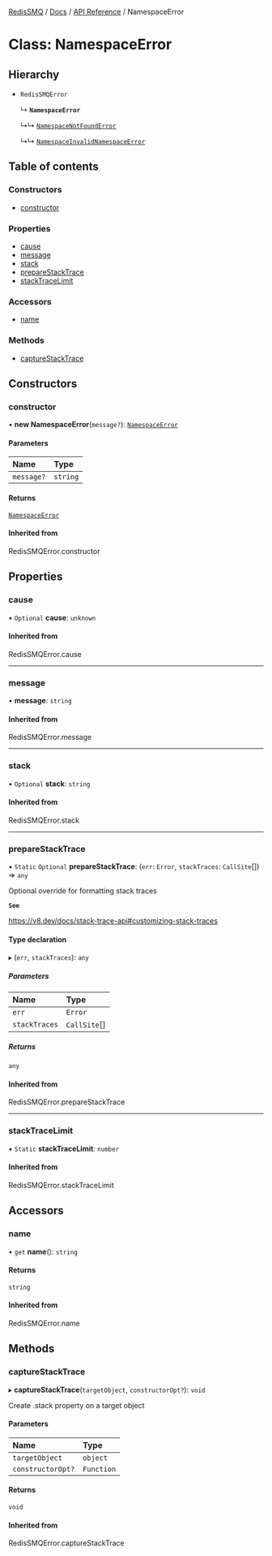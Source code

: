[RedisSMQ](../../../README.md) / [Docs](../../README.md) / [API Reference](../README.md) / NamespaceError

# Class: NamespaceError

## Hierarchy

- `RedisSMQError`

  ↳ **`NamespaceError`**

  ↳↳ [`NamespaceNotFoundError`](NamespaceNotFoundError.md)

  ↳↳ [`NamespaceInvalidNamespaceError`](NamespaceInvalidNamespaceError.md)

## Table of contents

### Constructors

- [constructor](NamespaceError.md#constructor)

### Properties

- [cause](NamespaceError.md#cause)
- [message](NamespaceError.md#message)
- [stack](NamespaceError.md#stack)
- [prepareStackTrace](NamespaceError.md#preparestacktrace)
- [stackTraceLimit](NamespaceError.md#stacktracelimit)

### Accessors

- [name](NamespaceError.md#name)

### Methods

- [captureStackTrace](NamespaceError.md#capturestacktrace)

## Constructors

### constructor

• **new NamespaceError**(`message?`): [`NamespaceError`](NamespaceError.md)

#### Parameters

| Name | Type |
| :------ | :------ |
| `message?` | `string` |

#### Returns

[`NamespaceError`](NamespaceError.md)

#### Inherited from

RedisSMQError.constructor

## Properties

### cause

• `Optional` **cause**: `unknown`

#### Inherited from

RedisSMQError.cause

___

### message

• **message**: `string`

#### Inherited from

RedisSMQError.message

___

### stack

• `Optional` **stack**: `string`

#### Inherited from

RedisSMQError.stack

___

### prepareStackTrace

▪ `Static` `Optional` **prepareStackTrace**: (`err`: `Error`, `stackTraces`: `CallSite`[]) => `any`

Optional override for formatting stack traces

**`See`**

https://v8.dev/docs/stack-trace-api#customizing-stack-traces

#### Type declaration

▸ (`err`, `stackTraces`): `any`

##### Parameters

| Name | Type |
| :------ | :------ |
| `err` | `Error` |
| `stackTraces` | `CallSite`[] |

##### Returns

`any`

#### Inherited from

RedisSMQError.prepareStackTrace

___

### stackTraceLimit

▪ `Static` **stackTraceLimit**: `number`

#### Inherited from

RedisSMQError.stackTraceLimit

## Accessors

### name

• `get` **name**(): `string`

#### Returns

`string`

#### Inherited from

RedisSMQError.name

## Methods

### captureStackTrace

▸ **captureStackTrace**(`targetObject`, `constructorOpt?`): `void`

Create .stack property on a target object

#### Parameters

| Name | Type |
| :------ | :------ |
| `targetObject` | `object` |
| `constructorOpt?` | `Function` |

#### Returns

`void`

#### Inherited from

RedisSMQError.captureStackTrace
